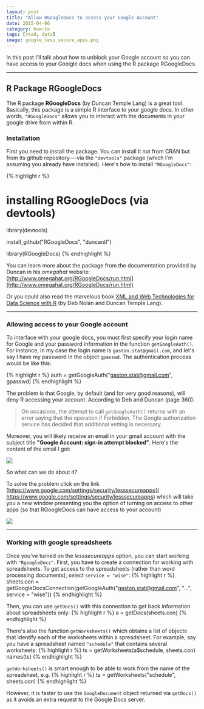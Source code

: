 ```yaml
---
layout: post
title: "Allow RGoogleDocs to access your Google Account"
date: 2015-04-06
category: how-to
tags: [read, data]
image: google_less_secure_apps.png
---
```


In this post I'll talk about how to unblock your Google account so you can have access to your Goolgle docs when using the R package RGoogleDocs.

<!--more-->

-----

## R Package RGoogleDocs
 
The R package __RGoogleDocs__ (by Duncan Temple Lang) is a great tool. Basically, this package is a simple R interface to your google docs. In other words, `"RGoogleDocs"` allows you to interact with the documents in your google drive from within R.

### Installation

First you need to install the package. You can install it not from CRAN but from its github repository---via the `"devtools"` package (which I'm assuming you already have installed). Here's how to install `"RGoogleDocs"`:

{% highlight r %}
# installing RGoogleDocs (via devtools)
library(devtools)

install_github("RGoogleDocs", "duncantl")

library(RGoogleDocs)
{% endhighlight %}

You can learn more about the package from the documentation provided by Duncan in his _omegahat_ website: <br> 
[http://www.omegahat.org/RGoogleDocs/run.html](http://www.omegahat.org/RGoogleDocs/run.html)

Or you could also read the marvelous book [XML and Web Technologies for Data Science with R](http://www.springer.com/us/book/9781461478997) (by Deb Nolan and Duncan Temple Lang).

-----

### Allowing access to your Google account

To interface with your google docs, you must first specify your login name for Google and your password information in the function `getGoogleAuth()`. For instance, in my case the login name is `gaston.stat@gmail.com`, and let's say I have my password in the object `gpasswd`. The authentication process would be like this:

{% highlight r %}
auth = getGoogleAuth("gaston.stat@gmail.com", gpasswd)
{% endhighlight %}

The problem is that Google, by default (and for very good reasons), will deny R accessing your account. According to Deb and Duncan (page 360):

> On occasions, the attempt to call `getGoogleAuth()` returns with an error saying that the operation if Forbidden. The Google authorization service has decided that additional vetting is necessary.


Moreover, you will likely receive an email in your gmail account with the subject title __"Google Account: sign-in attempt blocked"__. Here's the content of the email I got:

<img src="{{ site.baseurl }}/images/blog/google_signin_attempt.png">

So what can we do about it?

To solve the problem click on the link <br>
[https://www.google.com/settings/security/lesssecureapps]( https://www.google.com/settings/security/lesssecureapps) which will take you a new window presenting you the option of turning on access to other apps (so that RGoogleDocs can have access to your account)

<img src="{{ site.baseurl }}/images/blog/google_less_secure_apps.png">

-----

### Working with google spreadsheets

Once you've turned on the _lesssecureapps_ option, you can start working with `"RgoogleDocs"`. First, you have to create a connection for working with spreadsheets. To get access to the spreadsheets (rather than word processing documents), select `service = "wise"`:
{% highlight r %}
sheets.con = getGoogleDocsConnection(getGoogleAuth("gaston.stat@gmail.com", "...", service = "wise"))
{% endhighlight %}

Then, you can use `getDocs()` with this connection to get back information about spreadsheets only:
{% highlight r %}
a = getDocs(sheets.con)
{% endhighlight %}

There's also the function `getWorksheets()` which obtains a list of objects that identify each of the worksheets within a spreadsheet. For example, say you have a spreadsheet named `"schedule"` that contains several worksheets:
{% highlight r %}
ts = getWorksheets(a$schedule, sheets.con)
names(ts)
{% endhighlight %}

`getWorksheets()` is smart enough to be able to work from the name of the spreadsheet, e.g.
{% highlight r %}
ts = getWorksheets("schedule", sheets.con)
{% endhighlight %}
  
However, it is faster to use the `GoogleDocument` object returned via `getDocs()` as it avoids an extra request to the Google Docs server.


